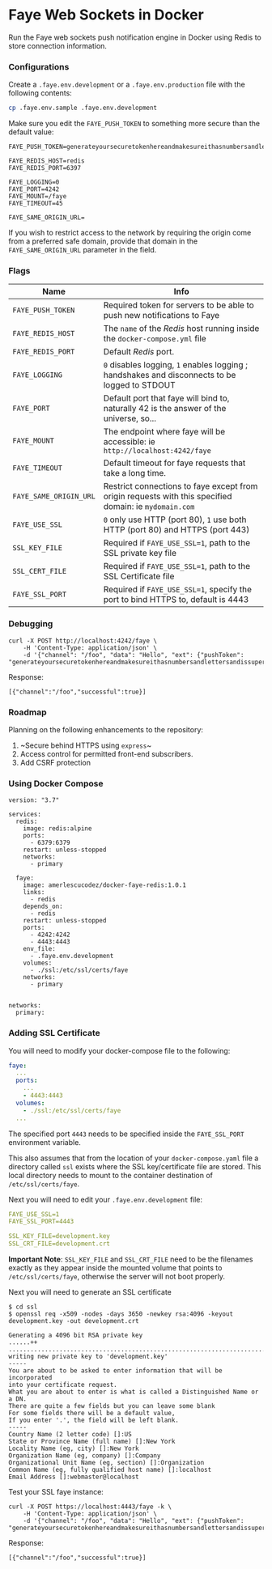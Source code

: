 # Faye Web Sockets in Docker

Run the Faye web sockets push notification engine in Docker using Redis to store connection information.

### Configurations

Create a `.faye.env.development` or a `.faye.env.production` file with the following contents:

```bash
cp .faye.env.sample .faye.env.development
```

Make sure you edit the `FAYE_PUSH_TOKEN` to something more secure than the default value:

```.env
FAYE_PUSH_TOKEN=generateyoursecuretokenhereandmakesureithasnumbersandlettersandissuperlong123happyface

FAYE_REDIS_HOST=redis
FAYE_REDIS_PORT=6397

FAYE_LOGGING=0
FAYE_PORT=4242
FAYE_MOUNT=/faye
FAYE_TIMEOUT=45

FAYE_SAME_ORIGIN_URL=
```

If you wish to restrict access to the network by requiring the origin come from a preferred safe domain, provide that domain in the `FAYE_SAME_ORIGIN_URL` parameter in the field.

### Flags

| Name | Info |
|------|------|
| `FAYE_PUSH_TOKEN` | Required token for servers to be able to push new notifications to Faye |
| `FAYE_REDIS_HOST` | The `name` of the _Redis_ host running inside the `docker-compose.yml` file |
| `FAYE_REDIS_PORT` | Default _Redis_ port. |
| `FAYE_LOGGING` | `0` disables logging, `1` enables logging ; handshakes and disconnects to be logged to STDOUT |
| `FAYE_PORT` | Default port that faye will bind to, naturally 42 is the answer of the universe, so... |
| `FAYE_MOUNT` | The endpoint where faye will be accessible: ie `http://localhost:4242/faye` |
| `FAYE_TIMEOUT` | Default timeout for faye requests that take a long time. |
| `FAYE_SAME_ORIGIN_URL` | Restrict connections to faye except from origin requests with this specified domain: ie `mydomain.com` |
| `FAYE_USE_SSL` | `0` only use HTTP (port 80), `1` use both HTTP (port 80) and HTTPS (port 443) |
| `SSL_KEY_FILE` | Required if `FAYE_USE_SSL=1`, path to the SSL private key file |
| `SSL_CERT_FILE` | Required if `FAYE_USE_SSL=1`, path to the SSL Certificate file |
| `FAYE_SSL_PORT` | Required if `FAYE_USE_SSL=1`, specify the port to bind HTTPS to, default is 4443 |

### Debugging

```
curl -X POST http://localhost:4242/faye \
    -H 'Content-Type: application/json' \
    -d '{"channel": "/foo", "data": "Hello", "ext": {"pushToken": "generateyoursecuretokenhereandmakesureithasnumbersandlettersandissuperlong123happyface"}}'
````

Response: 

```
[{"channel":"/foo","successful":true}]
```

### Roadmap

Planning on the following enhancements to the repository: 

1. ~Secure behind HTTPS using `express`~
2. Access control for permitted front-end subscribers.
3. Add CSRF protection

### Using Docker Compose

```
version: "3.7"

services:
  redis:
    image: redis:alpine
    ports:
      - 6379:6379
    restart: unless-stopped
    networks:
      - primary

  faye:
    image: amerlescucodez/docker-faye-redis:1.0.1
    links:
      - redis
    depends_on:
      - redis
    restart: unless-stopped
    ports:
      - 4242:4242
      - 4443:4443
    env_file:
      - .faye.env.development
    volumes:
      - ./ssl:/etc/ssl/certs/faye
    networks:
      - primary


networks:
  primary:
```


### Adding SSL Certificate

You will need to modify your docker-compose file to the following: 

```yaml
faye:
  ...
  ports:
  	...
    - 4443:4443
  volumes:
    - ./ssl:/etc/ssl/certs/faye
  ...
```

The specified port `4443` needs to be specified inside the `FAYE_SSL_PORT` environment variable.

This also assumes that from the location of your `docker-compose.yaml` file a directory called `ssl` exists where the SSL key/certificate file are stored. This local directory needs to mount to the container destination of `/etc/ssl/certs/faye`.

Next you will need to edit your `.faye.env.development` file: 

```yaml
FAYE_USE_SSL=1
FAYE_SSL_PORT=4443

SSL_KEY_FILE=development.key
SSL_CRT_FILE=development.crt
```
**Important Note**: `SSL_KEY_FILE` and `SSL_CRT_FILE` need to be the filenames exactly as they appear inside the mounted volume that points to `/etc/ssl/certs/faye`, otherwise the server will not boot properly.

Next you will need to generate an SSL certificate 

```
$ cd ssl
$ openssl req -x509 -nodes -days 3650 -newkey rsa:4096 -keyout development.key -out development.crt

Generating a 4096 bit RSA private key
......++
....................................................................................................................++
writing new private key to 'development.key'
-----
You are about to be asked to enter information that will be incorporated
into your certificate request.
What you are about to enter is what is called a Distinguished Name or a DN.
There are quite a few fields but you can leave some blank
For some fields there will be a default value,
If you enter '.', the field will be left blank.
-----
Country Name (2 letter code) []:US
State or Province Name (full name) []:New York
Locality Name (eg, city) []:New York
Organization Name (eg, company) []:Company
Organizational Unit Name (eg, section) []:Organization
Common Name (eg, fully qualified host name) []:localhost
Email Address []:webmaster@localhost
```

Test your SSL faye instance:

```
curl -X POST https://localhost:4443/faye -k \
    -H 'Content-Type: application/json' \
    -d '{"channel": "/foo", "data": "Hello", "ext": {"pushToken": "generateyoursecuretokenhereandmakesureithasnumbersandlettersandissuperlong123happyface"}}'
````

Response:

```
[{"channel":"/foo","successful":true}]
```

